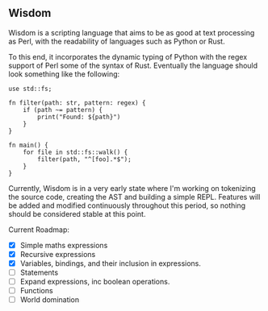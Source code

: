 ## Wisdom

Wisdom is a scripting language that aims to be as good at 
text processing as Perl, with the readability of languages such as
Python or Rust.

To this end, it incorporates the dynamic typing of Python with the
regex support of Perl some of the syntax of Rust. Eventually
the language should look something like the following:

```wisdom
use std::fs;

fn filter(path: str, pattern: regex) {
    if (path ~= pattern) {
        print("Found: ${path}")
    }
}

fn main() {
    for file in std::fs::walk() {
        filter(path, "^[foo].*$");
    }
}
``` 

Currently, Wisdom is in a very early state where I'm working
on tokenizing the source code, creating the AST and building a simple
REPL. Features will be added and modified continuously throughout
this period, so nothing should be considered stable at this point.

Current Roadmap:

- [x] Simple maths expressions
- [x] Recursive expressions
- [x] Variables, bindings, and their inclusion in expressions.
- [ ] Statements
- [ ] Expand expressions, inc boolean operations.
- [ ] Functions
- [ ] World domination